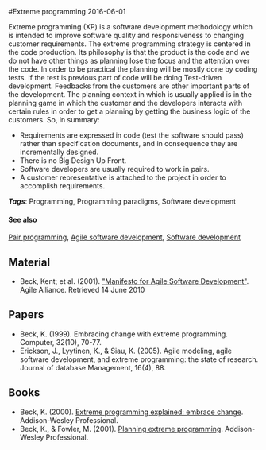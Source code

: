 
#Extreme programming
2016-06-01

Extreme programming (XP) is a software development methodology which is intended to improve software quality and responsiveness to changing customer requirements.
The extreme programming strategy is centered in the code production. Its philosophy is that the product is the code and we do not have other things as planning lose the focus and the attention over the code.
In order to be practical the planning will be mostly done by coding tests.
If the test is previous part of code will be doing Test-driven development.
Feedbacks from the customers are other important parts of the development.
The planning context in which is usually applied is in the planning game in which the customer and the developers interacts with certain rules in order to get a planning by getting the business logic of the customers.
So, in summary:
- Requirements are expressed in code (test the software should pass) rather than specification documents, and in consequence they are incrementally designed.
- There is no Big Design Up Front.
- Software developers are usually required to work in pairs.
- A customer representative is attached to the project in order to accomplish requirements.

***Tags***: Programming, Programming paradigms, Software development

#### See also
[Pair programming](/pair_programming), [Agile software development](/agile_software_development), [Software development](/software_development)
## Material
* Beck, Kent; et al. (2001). ["Manifesto for Agile Software Development"](http://agilemanifesto.org/). Agile Alliance. Retrieved 14 June 2010

## Papers
* Beck, K. (1999). Embracing change with extreme programming. Computer, 32(10), 70-77.
* Erickson, J., Lyytinen, K., & Siau, K. (2005). Agile modeling, agile software development, and extreme programming: the state of research. Journal of database Management, 16(4), 88.

## Books
* Beck, K. (2000). [Extreme programming explained: embrace change](https://www.goodreads.com/book/show/67833.Extreme_Programming_Explained). Addison-Wesley Professional.
* Beck, K., & Fowler, M. (2001). [Planning extreme programming](https://www.goodreads.com/book/show/67839.Planning_Extreme_Programming). Addison-Wesley Professional.


